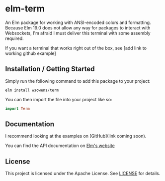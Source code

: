 # elm-term
An Elm package for working with ANSI-encoded colors and formatting.
Because Elm 19.0 does not allow any way for packages to interact with Websockets, I'm afraid I must deliver this terminal with some assembly required.

If you want a terminal that works right out of the box, see [add link to working github example]

## Installation / Getting Started
Simply run the following command to add this package to your project:
```
elm install wsowens/term
```
You can then import the file into your project like so:
```elm
import Term
```

## Documentation
I recommend looking at the examples on [GitHub](link coming soon).

You can find the API documentation on [Elm's website](https://package.elm-lang.org/packages/wsowens/term/latest)

## License
This project is licensed under the Apache License. See [LICENSE](./LICENSE) for details.